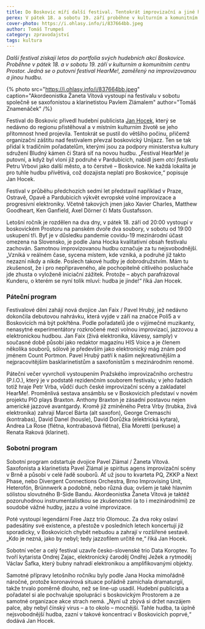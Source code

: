 ```yaml
---
title: Do Boskovic míří další festival. Tentokrát improvizační a jiné hudby
perex: V pátek 18. a sobotu 19. září proběhne v kulturním a komunitním centru Prostor putovní festival HearMe!, zaměřený na improvizovanou a jinou hudbu.
cover-photo: https://i.ohlasy.info/i/837664bb.jpeg
author: Tomáš Trumpeš
category: zpravodajství
tags: kultura
---
```


*Další festival získají letos do portfolia svých hudebních akcí Boskovice. Proběhne v pátek 18. a v sobotu 19. září v kulturním a komunitním centru Prostor. Jedná se o putovní festival HearMe!, zaměřený na improvizovanou a jinou hudbu.*

{% photo src="https://i.ohlasy.info/i/837664bb.jpeg" caption="Akordeonistka Žaneta Vítová vystoupí na festivalu v sobotu společně se saxofonistou a klarinetistou Pavlem Zlámalem" author="Tomáš Znamenáček" /%}

Festival do Boskovic přivedl hudební publicista [Jan Hocek](https://ohlasy.info/clanky/2019/12/rozhovor-hocek.html), který se nedávno do regionu přistěhoval a v místním kulturním životě se jeho přítomnost hned projevila. Tentokrát se pustil do většího počinu, přičemž organizační záštitu nad festivalem převzal boskovický Unijazz. Ten se tak přidal k tradičním pořadatelům, kterými jsou za podpory ministerstva kultury sdružení Bludný kámen či Stará síť na novou hudbu. „Festival HearMe! je putovní, a když byl vloni již podruhé v Pardubicích, nabídl jsem *otci festivalu* Petru Vrbovi jako další město, a to čerstvé – Boskovice. Ne každá lokalita je pro tuhle hudbu přívětivá, což dozajista neplatí pro Boskovice,“ popisuje Jan Hocek.

Festival v průběhu předchozích sedmi let představil například v Praze, Ostravě, Opavě a Pardubicích výkvět evropské volné improvizace a progresivní elektroniky. Včetně takových jmen jako Xavier Charles, Matthew Goodheart, Ken Ganfield, Axel Dörner či Mats Gustafsson.

Letošní ročník je rozdělen na dva dny, v pátek 18. září od 20:00 vystoupí v boskovickém Prostoru na panském dvoře dva soubory, v sobotu od 19:00 uskupení tři. Byť je v důsledku pandemie covidu-19 mezinárodní účast omezena na Slovensko, je podle Jana Hocka kvalitativní obsah festivalu zachován. Samotnou improvizovanou hudbu označuje za tu nejsvobodnější. „Vzniká v reálném čase, sycena místem, kde vzniká, a podruhé již takto nezazní nikdy a nikde. Poslech takové hudby je dobrodružstvím. Mám tu zkušenost, že i pro nepřipraveného, ale pochopitelně citlivého posluchače jde zhusta o vyloženě iniciační zážitek. Protože – abych parafrázoval Kunderu, o kterém se nyní tolik mluví: hudba je jinde!“ říká Jan Hocek.

### Páteční program

Festivalové dění zahájí nová dvojice Jan Faix / Pavel Hrubý, jež nedávno dokončila debutovou nahrávku, která vyjde v září na značce Polí5 a v Boskovicích má být pokřtěna. Podle pořadatelů jde o výjimečné muzikanty, nenasytné experimentátory rozkročené mezi volnou improvizací, jazzovou a elektronickou hudbou. Jan Faix (živá elektronika, klávesy, samply) v současné době působí jako redaktor magazínu HIS Voice a je členem několika souborů, sólově je především jako elektronický mág znám pod jménem Count Portmon. Pavel Hrubý patří k našim nejkreativnějším a nejpracovitějším basklarinetistům a saxofonistům s mezinárodním renomé.

Páteční večer vyvrcholí vystoupením Pražského improvizačního orchestru (P.I.O.), který je v podstatě rezidenčním souborem festivalu; v jeho řadách totiž hraje Petr Vrba, vůdčí duch české improvizační scény a zakladatel HearMe!. Proměnlivá sestava ansámblu se v Boskovicích představí v novém projektu PIO plays Braxton. Anthony Braxton je zásadní postavou nejen americké jazzové avantgardy. Kromě již zmíněného Petra Vrby (trubka, živá elektronika) zahrají Marcel Bárta (alt saxofon), George Cremaschi (kontrabas), David Danel (housle), David Dorůžka (elektrická kytara), Andrea La Rose (flétna, kontrabasová flétna), Elia Moretti (perkuse) a Renata Raková (klarinet).

### Sobotní program

Sobotní program odstartuje dvojice Pavel Zlámal / Žaneta Vítová. Saxofonista a klarinetista Pavel Zlámal je spiritus agens improvizační scény v Brně a působí v celé řadě souborů. Ať už jsou to kvarteta PQ, ZKKP a Next Phase, nebo Divergent Connections Orchestra, Brno Improvising Unit, Heterofón, Brünnwerk a podobně, nebo různá dua; ovšem je také hlavním sólistou slovutného B-Side Bandu. Akordeonistka Žaneta Vítová je taktéž pozoruhodnou instrumentalistkou se zkušenostmi (a to i mezinárodními) ze soudobé vážné hudby, jazzu a volné improvizace. 

Poté vystoupí legendární Free Jazz trio Olomouc. Za dva roky oslaví padesátiny své existence, a přestože v posledních letech koncertují již sporadicky, v Boskovicích chybět nebudou a zahrají v rozšířené sestavě. „Kdo je nezná, jako by nebyl; tedy jazzofilem určitě ne,“ říká Jan Hocek.

Sobotní večer a celý festival uzavře česko-slovenské trio Data Koroptev. To tvoří kytarista Ondrej Zajac, elektronický čaroděj Ondřej Ježek a rytmoděj Václav Šafka, který bubny nahradí elektronikou a amplifikovanými objekty.

Samotné přípravy letošního ročníku byly podle Jana Hocka mimořádně náročné, protože koronavirová situace pořádně zamíchala dramaturgií, takže trvalo poměrně dlouho, než se line-up usadil. Hudební publicista a pořadatel si ale pochvaluje spolupráci s boskovickým Prostorem a ze samotné organizace akce strach nemá. „Nyní už zbývá si držet navzájem palce, aby nebyl čínský virus – a to okolo – mocnější. Tahle hudba, ta úplně nejsvobodnější hudba, zazní v takové koncentraci v Boskovicích poprvé,“ dodává Jan Hocek.
